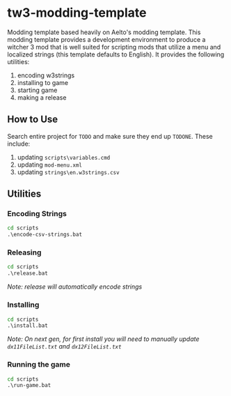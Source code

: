# tw3-modding-template

Modding template based heavily on Aelto's modding template. This modding template provides a development environment to produce a witcher 3 mod that is well 
suited for scripting mods that utilize a menu and localized strings (this template defaults to English). It provides the following utilities:

  1.  encoding w3strings
  2.  installing to game
  3.  starting game
  4.  making a release
  
## How to Use

Search entire project for `TODO` and make sure they end up `TODONE`. These include:

  1.  updating `scripts\variables.cmd`
  2.  updating `mod-menu.xml`
  3.  updating `strings\en.w3strings.csv`
  
## Utilities

### Encoding Strings

```cmd
cd scripts
.\encode-csv-strings.bat
```

### Releasing

```cmd
cd scripts
.\release.bat
```

*Note: release will automatically encode strings*

### Installing

```cmd
cd scripts
.\install.bat
```

*Note: On next gen, for first install you will need to manually update `dx11FileList.txt` and `dx12FileList.txt`*

### Running the game

```cmd
cd scripts
.\run-game.bat
```
